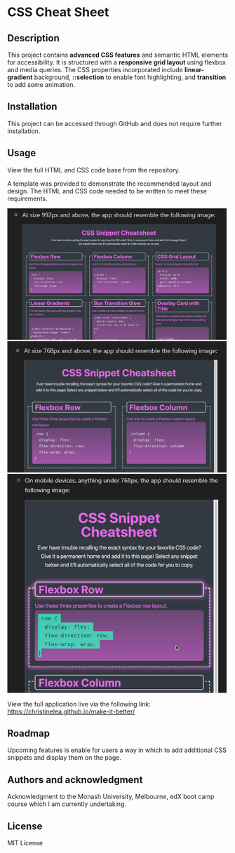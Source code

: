 # CSS Cheat Sheet

## Description

This project contains **advanced CSS features** and semantic HTML elements for accessibility. It is structured with a **responsive grid layout** using flexbox and media queries. The CSS properties incorporated include **linear-gradient** background, **::selection** to enable font highlighting, and **transition** to add some animation.

## Installation

This project can be accessed through GitHub and does not require further installation.

## Usage

View the full HTML and CSS code base from the repository.

A template was provided to demonstrate the recommended layout and design. The HTML and CSS code needed to be written to meet these requirements. 

![992px and above](./assets/images/992px.png)
![768px and above](./assets/images/768px.png)
![768px and below](./assets/images/mobile.png)

View the full application live via the following link:
https://christinelea.github.io/make-it-better/

## Roadmap

Upcoming features is enable for users a way in which to add additional CSS snippets and display them on the page.

## Authors and acknowledgment

Acknowledgment to the Monash University, Melbourne, edX boot camp course which I
am currently undertaking.

## License

MIT License
